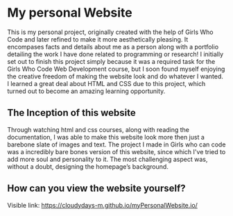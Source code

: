 # My personal Website

This is my personal project, originally created with the help of Girls Who Code and later refined to make it more aesthetically pleasing. It encompases facts and details about me as a person along with a portfolio detailing the work I have done related to programming or research! I initially set out to finish this project simply because it was a required task for the Girls Who Code Web Development course, but I soon found myself enjoying the creative freedom of making the website look and do whatever I wanted. I learned a great deal about HTML and CSS due to this project, which turned out to become an amazing learning opportunity.
## The Inception of this website

Through watching html and css courses, along with reading the documentation, I was able to make this website look more then just a barebone slate of images and text. The project I made in Girls who can code was a incredibly bare bones version of this website, since which I've tried to add more soul and personality to it. The most challenging aspect was, without a doubt, designing the homepage’s background.

## How can you view the website yourself? 

Visible link:  https://cloudydays-m.github.io/myPersonalWebsite.io/
